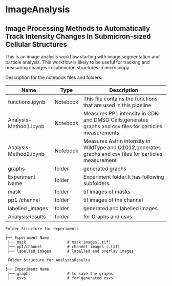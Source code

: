 # ImageAnalysis


## Image Processing Methods to Automatically Track Intensity Changes In Submicron-sized Cellular Structures

This is an image analysis workflow starting with image segmentation and particle analysis. This workflow is likely to be useful for tracking and measuring changes in submicron structures in microscopy.


Description for the notebook files and folders:

 |Name                        | Type         |Description
 |----------------------------|------------- |------------ 
 | functions.ipynb            | Notebook     |This file contains the functions that are used in this pipeline
 | Analysis-Method1.ipynb     | Notebook     |Measures PP1 intensity in CDKi and DMSO Cells,generates graphs and csv files for particles measurements 
 | Analysis-Method2.ipynb     | Notebook     |Measures Astrin intensity in WildType and Q1012,generates graphs and csv files for particles measurement 
 | graphs                     | folder       |generated graphs
 | Experiment Name            | folder       |Experiment folder.It has following subfolders. 
 | mask                       | folder       |tif images of masks
 | pp1 /channel               | folder       |tif images of the channel 
 | labelled _images           | folder       |generated and labelled images
 | AnalysisResults            | folder       |for Graphs and csvs

 
 
    Folder Structure for experiments
    .
    ├── Experiment Name
     ├── mask                  # mask images(.tif)
     ├── pp1/channel           # channel images (.tif)
     ├── labelled_images       # labelled and overlay images
     
     Folder Structure for AnalysisResults
    .
    ├── Experiment Name
     ├── graphs                # to save the graphs
     ├── csvs                  # for generated csvs
     
  
  
 




